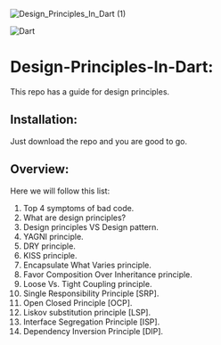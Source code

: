 ![Design_Principles_In_Dart (1)](https://user-images.githubusercontent.com/36957530/159173107-38f03a53-666a-4ddb-b85c-15d6f70d9c9d.png)


![Dart](https://img.shields.io/badge/dart-%230175C2.svg?style=for-the-badge&logo=dart&logoColor=white)

# Design-Principles-In-Dart:
This repo has a guide for design principles.


## Installation:

Just download the repo and you are good to go.

## Overview:
 Here we will follow this list:
 1. Top 4 symptoms of bad code.
 2. What are design principles?
 3. Design principles VS Design pattern.
 4. YAGNI principle.
 5. DRY principle.
 6. KISS principle.
 7. Encapsulate What Varies principle.
 8. Favor Composition Over Inheritance principle.
 9. Loose Vs. Tight Coupling principle.
 10. Single Responsibility Principle [SRP].
 11. Open Closed Principle [OCP].
 12. Liskov substitution principle [LSP].
 13. Interface Segregation Principle [ISP].
 14. Dependency Inversion Principle [DIP]. 


